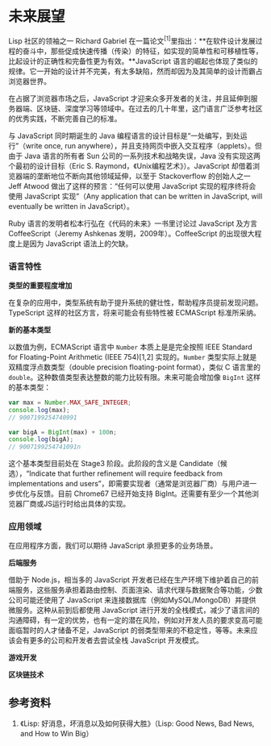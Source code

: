# 未来展望

Lisp 社区的领袖之一 Richard Gabriel 在一篇论文<sup>[1]</sup>里指出：**在软件设计发展过程的奋斗中，那些促成快速传播（传染）的特征，如实现的简单性和可移植性等，比起设计的正确性和完备性更为有效。**JavaScript 语言的崛起也体现了类似的规律。它一开始的设计并不完美，有太多缺陷，然而却因为及其简单的设计而霸占浏览器世界。

在占据了浏览器市场之后，JavaScript 才迎来众多开发者的关注，并且延伸到服务器端、区块链、深度学习等领域中。在过去的几十年里，这门语言广泛参考社区的优秀实践，不断完善自己的标准。

与 JavaScript 同时期诞生的 Java 编程语言的设计目标是“一处编写，到处运行”（write once, run anywhere），并且支持网页中嵌入交互程序（applets）。但由于 Java 语言的所有者 Sun 公司的一系列技术和战略失误，Java 没有实现这两个最初的设计目标（Eric S. Raymond，《Unix编程艺术》）。JavaScript 却借着浏览器端的垄断地位不断向其他领域延伸，以至于 Stackoverflow 的创始人之一 Jeff Atwood 做出了这样的预言：“任何可以使用 JavaScript 实现的程序终将会使用 JavaScript 实现”（Any application that can be written in JavaScript, will eventually be written in JavaScript）。

Ruby 语言的发明者松本行弘在《代码的未来》一书里讨论过 JavaScript 及方言 CoffeeScript（Jeremy Ashkenas 发明，2009年）。CoffeeScript 的出现很大程度上是因为 JavaScript 语法上的欠缺。

### 语言特性

**类型的重要程度增加**

在复杂的应用中，类型系统有助于提升系统的健壮性，帮助程序员提前发现问题。TypeScript 这样的社区方言，将来可能会有些特性被 ECMAScript 标准所采纳。

**新的基本类型**

以数值为例，ECMAScript 语言中 `Number` 本质上是是完全按照 IEEE Standard for Floating-Point Arithmetic (IEEE 754)[1,2] 实现的。`Number` 类型实际上就是双精度浮点数类型（double precision floating-point format），类似 C 语言里的 `double`。这种数值类型表达整数的能力比较有限。未来可能会增加像 `BigInt` 这样的基本类型：

```javascript
var max = Number.MAX_SAFE_INTEGER;
console.log(max);
// 9007199254740991

var bigA = BigInt(max) + 100n;
console.log(bigA);
// 9007199254741091n
```

这个基本类型目前处在 Stage3 阶段。此阶段的含义是 Candidate（候选），“Indicate that further refinement will require feedback from implementations and users”，即需要实现者（通常是浏览器厂商）与用户进一步优化与反馈。目前 Chrome67 已经开始支持 BigInt。还需要有至少一个其他浏览器厂商或JS运行时给出具体的实现。

### 应用领域

在应用程序方面，我们可以期待 JavaScript 承担更多的业务场景。

**后端服务**

借助于 Node.js，相当多的 JavaScript 开发者已经在生产环境下维护着自己的前端服务，这些服务承担着路由控制、页面渲染、请求代理与数据聚合等功能，少数公司可能还使用了 JavaScript 来连接数据库（例如MySQL/MongoDB）并提供微服务。这种从前到后都使用 JavaScript 进行开发的全栈模式，减少了语言间的沟通障碍，有一定的优势，也有一定的潜在风险，例如对开发人员的要求变高可能面临暂时的人才储备不足，JavaScript 的弱类型带来的不稳定性，等等。未来应该会有更多的公司和开发者去尝试全栈 JavaScript 开发模式。

**游戏开发**

**区块链技术**

## 参考资料

1. 《Lisp: 好消息，坏消息以及如何获得大胜》（Lisp: Good News, Bad News, and How to Win Big）
